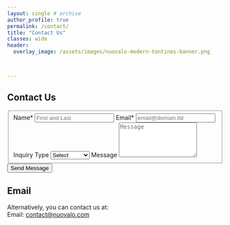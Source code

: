 ```yaml
---
layout: single # archive
author_profile: true
permalink: /contact/
title: "Contact Us"
classes: wide
header:
  overlay_image: /assets/images/nuovalo-modern-tontines-banner.png



---
```

## Contact Us

<form id="fs-frm" name="department-contact-form" accept-charset="utf-8" action="https://formspree.io/f/mbjpkdqa/" method="post">
  <fieldset id="fs-frm-inputs">
    <label for="full-name">Name*</label>
    <input type="text" name="name" id="full-name" placeholder="First and Last" required="" style="form:input">
    <label for="email-address">Email*</label>
    <input type="email" name="_replyto" id="email-address" placeholder="email@domain.tld" required="">
    <input type="text" name="_gotcha" style="display:none" />
    <label for="inquiry">Inquiry Type</label>
    <select name="inquiry" id="inquiry" required="">
      <option value="Select" selected="" disabled="">Select</option>
      <option value="Consulting">Consulting</option>
      <option value="Solutions">Solutions</option>
      <option value="Partnership">Partnership</option>
      <option value="Media">Media</option>
      <option value="Other">Other</option>
    </select>
    <label for="message">Message</label>
    <textarea rows="5" name="message" id="message" placeholder="Message" required=""></textarea>
    <input type="hidden" name="_subject" id="email-subject" value="Department Contact Form Submission">
  </fieldset>
  <input type="submit" value="Send Message">
</form>


## Email

Alternatively, you can contact us at:    
Email: [contact@nuovalo.com](mailto:contact@nuovalo.com)
